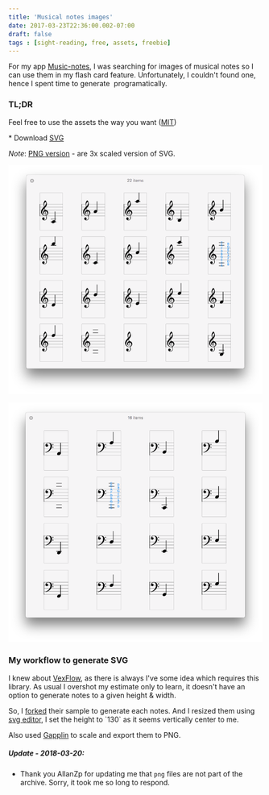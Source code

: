 ```yaml
---
title: 'Musical notes images'
date: 2017-03-23T22:36:00.002-07:00
draft: false
tags : [sight-reading, free, assets, freebie]
---
```


For my app [Music-notes](https://github.com/palaniraja/music-notes), I was searching for images of musical notes so I can use them in my flash card feature. Unfortunately, I couldn't found one, hence I spent time to generate  programatically.  
  

### TL;DR

  
Feel free to use the assets the way you want ([MIT](https://tldrlegal.com/license/mit-license))  
  
\* Download [SVG](https://drive.google.com/uc?export=download&id=0B6Gx9mMm8tFsMlE2TUVGQ1k2Rm8)  
  
_Note_: [PNG version](https://github.com/palaniraja/music-notes/tree/master/src/assets) \- are 3x scaled version of SVG.  
  

![](/assets/musicnotes-treble.png)

  

![](/assets/musicnotes-bass.png)

  

  

  

### My workflow to generate SVG

  

I knew about [VexFlow](http://www.vexflow.com/vextab/tutorial.html), as there is always I've some idea which requires this library. As usual I overshot my estimate only to learn, it doesn't have an option to generate notes to a given height & width. 

  

So, I [forked](https://jsfiddle.net/palaniraja/hLdr3gos/4/) their sample to generate each notes. And I resized them using [svg editor](http://editor.method.ac/), I set the height to \`130\` as it seems vertically center to me.

  

Also used [Gapplin](http://gapplin.wolfrosch.com/) to scale and export them to PNG.  
  
  
##### Update - 2018-03-20:  

*   Thank you AllanZp for updating me that `png` files are not part of the archive. Sorry, it took me so long to respond.